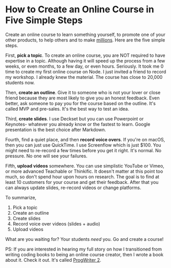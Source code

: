 # How to Create an Online Course in Five Simple Steps

Create an online course to learn something yourself, to promote one of your other products, to help others and to make [millions](https://www.fastcompany.com/3047592/this-online-school-for-developers-pays-teachers-millions-of-dollars). Here are the five simple steps.

First, **pick a topic**. To create an online course, you are NOT required to have expertise in a topic. Although having it will speed up the process from a few weeks, or even months, to a few day, or even hours. Seriously. It took me 0 time to create my first online course on Node. I just invited a friend to record my workshop. I already knew the material. The course has close to 20,000 students now.

Then, **create an outline**. Give it to someone who is not your lover or close friend because they are most likely to give you an honest feedback. Even better, ask someone to pay you for the course based on the outline. It's called MVP and pre-sales. It's the best way to test an idea. 

Third, **create slides**. I use Deckset but you can use Powerpoint or Keynotes- whatever you already know or the fastest to learn. Google presentation is the best choice after Markdown.

Fourth, find a quiet place, and then **record voice overs**. If you're on macOS, then you can just use QuickTime. I use Screenflow which is just $100. You might need to re-record a few times before you get it right. It's normal. No pressure. No one will see your failures.

Fifth, **upload videos** somewhere. You can use simplistic YouTube or Vimeo, or more advanced Teachable or Thinkific. It doesn't matter at this point too much, so don't spend hour upon hours on research. The goal is to find at least 10 customers for your course and get their feedback. After that you can always update slides, re-record videos or change platforms. 

To summarize, 

1. Pick a topic
2. Create an outline
3. Create slides
4. Record voice over videos (slides + audio)
5. Upload videos

What are you waiting for? Your students *need* you. Go and create a course!

PS: If you are interested in hearing my full story on how I transitioned from writing coding books to being an online course creator, then I wrote a book about it. Check it out. It's called [ProgWriter 2](http://amzn.to/1IjQazP).
